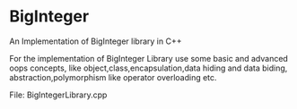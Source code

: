 BigInteger
==========

An Implementation of BigInteger library in C++

  For the implementation of BigInteger Library use some basic and advanced oops concepts, like object,class,encapsulation,data hiding and data biding,   abstraction,polymorphism like operator overloading etc. 
   
   
   File: BigIntegerLibrary.cpp

